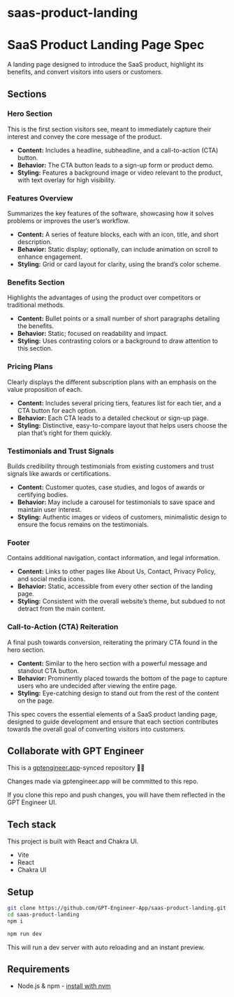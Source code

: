 # saas-product-landing


# SaaS Product Landing Page Spec

A landing page designed to introduce the SaaS product, highlight its benefits, and convert visitors into users or customers.

## Sections

### Hero Section

This is the first section visitors see, meant to immediately capture their interest and convey the core message of the product.

- **Content:** Includes a headline, subheadline, and a call-to-action (CTA) button.
- **Behavior:** The CTA button leads to a sign-up form or product demo.
- **Styling:** Features a background image or video relevant to the product, with text overlay for high visibility.

### Features Overview

Summarizes the key features of the software, showcasing how it solves problems or improves the user’s workflow.

- **Content:** A series of feature blocks, each with an icon, title, and short description.
- **Behavior:** Static display; optionally, can include animation on scroll to enhance engagement.
- **Styling:** Grid or card layout for clarity, using the brand’s color scheme.

### Benefits Section

Highlights the advantages of using the product over competitors or traditional methods.

- **Content:** Bullet points or a small number of short paragraphs detailing the benefits.
- **Behavior:** Static; focused on readability and impact.
- **Styling:** Uses contrasting colors or a background to draw attention to this section.

### Pricing Plans

Clearly displays the different subscription plans with an emphasis on the value proposition of each.

- **Content:** Includes several pricing tiers, features list for each tier, and a CTA button for each option.
- **Behavior:** Each CTA leads to a detailed checkout or sign-up page.
- **Styling:** Distinctive, easy-to-compare layout that helps users choose the plan that’s right for them quickly.

### Testimonials and Trust Signals

Builds credibility through testimonials from existing customers and trust signals like awards or certifications.

- **Content:** Customer quotes, case studies, and logos of awards or certifying bodies.
- **Behavior:** May include a carousel for testimonials to save space and maintain user interest.
- **Styling:** Authentic images or videos of customers, minimalistic design to ensure the focus remains on the testimonials.

### Footer

Contains additional navigation, contact information, and legal information.

- **Content:** Links to other pages like About Us, Contact, Privacy Policy, and social media icons.
- **Behavior:** Static, accessible from every other section of the landing page.
- **Styling:** Consistent with the overall website’s theme, but subdued to not detract from the main content.

### Call-to-Action (CTA) Reiteration

A final push towards conversion, reiterating the primary CTA found in the hero section.

- **Content:** Similar to the hero section with a powerful message and standout CTA button.
- **Behavior:** Prominently placed towards the bottom of the page to capture users who are undecided after viewing the entire page.
- **Styling:** Eye-catching design to stand out from the rest of the content on the page.

This spec covers the essential elements of a SaaS product landing page, designed to guide development and ensure that each section contributes towards the overall goal of converting visitors into customers.

## Collaborate with GPT Engineer

This is a [gptengineer.app](https://gptengineer.app)-synced repository 🌟🤖

Changes made via gptengineer.app will be committed to this repo.

If you clone this repo and push changes, you will have them reflected in the GPT Engineer UI.

## Tech stack

This project is built with React and Chakra UI.

- Vite
- React
- Chakra UI

## Setup

```sh
git clone https://github.com/GPT-Engineer-App/saas-product-landing.git
cd saas-product-landing
npm i
```

```sh
npm run dev
```

This will run a dev server with auto reloading and an instant preview.

## Requirements

- Node.js & npm - [install with nvm](https://github.com/nvm-sh/nvm#installing-and-updating)
